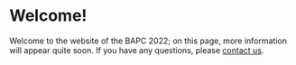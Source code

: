 # Welcome!

Welcome to the website of the BAPC 2022; on this page, more information will appear quite soon. If you have any questions, please [contact us](/contact).
